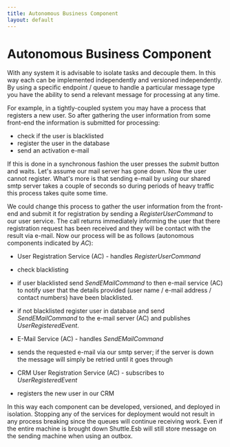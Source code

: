 ```yaml
---
title: Autonomous Business Component
layout: default
---
```

# Autonomous Business Component

With any system it is advisable to isolate tasks and decouple them.  In this way each can be implemented independently and versioned independently.  By using a specific endpoint / queue to handle a particular message type you have the ability to send a relevant message for processing at any time.

For example, in a tightly-coupled system you may have a process that registers a new user.  So after gathering the user information from some front-end the information is submitted for processing:

- check if the user is blacklisted
- register the user in the database
- send an activation e-mail

If this is done in a synchronous fashion the user presses the *submit* button and waits.  Let's assume our mail server has gone down.  Now the user cannot register.  What's more is that sending e-mail by using our shared smtp server takes a couple of seconds so during periods of heavy traffic this process takes quite some time.

We could change this process to gather the user information from the front-end and submit it for registration by sending a *RegisterUserCommand* to our user service.  The call returns immediately informing the user that there registration request has been received and they will be contact with the result via e-mail.  Now our process will be as follows (autonomous components indicated by *AC*):

* User Registration Service (AC) - handles *RegisterUserCommand*
 * check blacklisting
 * if user blacklisted send *SendEMailCommand* to then e-mail service (AC) to notify user that the details provided (user name / e-mail address / contact numbers) have been blacklisted.
 * if not blacklisted register user in database and send *SendEMailCommand* to the e-mail server (AC) and publishes *UserRegisteredEvent*.

* E-Mail Service (AC) - handles *SendEMailCommand*
 * sends the requested e-mail via our smtp server; if the server is down the message will simply be retried until it goes through

* CRM User Registration Service (AC) - subscribes to *UserRegisteredEvent*
 * registers the new user in our CRM

In this way each component can be developed, versioned, and deployed in isolation.  Stopping any of the services for deployment would not result in any process breaking since the queues will continue receiving work.  Even if the entire machine is brought down Shuttle.Esb will still store message on the sending machine when using an outbox.
